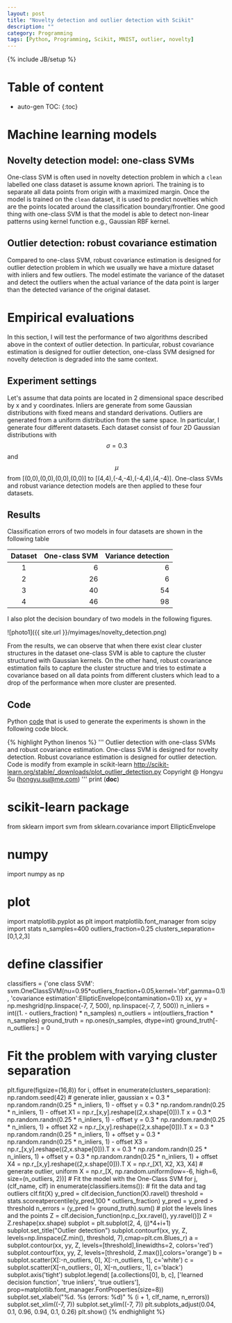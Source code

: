 ```yaml
---
layout: post
title: "Novelty detection and outlier detection with Scikit"
description: ""
category: Programming
tags: [Python, Programming, Scikit, MNIST, outlier, novelty]
---
```

{% include JB/setup %}
<script type="text/javascript"
 src="http://cdn.mathjax.org/mathjax/latest/MathJax.js?config=TeX-AMS-MML_HTMLorMML">
</script>
 
# Table of content
* auto-gen TOC:
{:toc}

# Machine learning models

## Novelty detection model: one-class SVMs

One-class SVM is often used in novelty detection problem in which a `clean` labelled one class dataset is assume known apriori. The training is to separate all data points from origin with a maximized margin. Once the model is trained on the `clean` dataset, it is used to predict novelties which are the points located around the classification boundary/frontier. One good thing with one-class SVM is that the model is able to detect non-linear patterns using kernel function e.g., Gaussian RBF kernel. 

## Outlier detection: robust covariance estimation

Compared to one-class SVM, robust covariance estimation is designed for outlier detection problem in which we usually we have a mixture dataset with inliers and few outliers. The model estimate the variance of the dataset and detect the outliers when the actual variance of the data point is larger than the detected variance of the original dataset.

# Empirical evaluations

In this section, I will test the performance of two algorithms described above in the context of outlier detection. In particular, robust covariance estimation is designed for outlier detection, one-class SVM designed for novelty detection is degraded into the same context.

## Experiment settings

Let's assume that data points are located in 2 dimensional space described by x and y coordinates. Inliers are generate from some Gaussian distributions with fixed means and standard derivations. Outliers are generated from a uniform distribution from the same space. In particular, I generate four different datasets. Each dataset consist of four 2D Gaussian distributions with $$\sigma=0.3$$ and $$\mu$$ from [(0,0),(0,0),(0,0),(0,0)] to [(4,4),(-4,-4),(-4,4),(4,-4)]. One-class SVMs and robust variance detection models are then applied to these four datasets.

## Results

Classification errors of two models in four datasets are shown in the following table

| Dataset | One-class SVM | Variance detection |
|:---:|---:|---:|
|1|6|6|
|2|26|6|
|3|40|54|
|4|46|98|

I also plot the decision boundary of two models in the following figures.

![photo1]({{ site.url }}/myimages/novelty_detection.png)

From the results, we can observe that when there exist clear cluster structures in the dataset one-class SVM is able to capture the cluster structured with Gaussian kernels. On the other hand, robust covariance estimation fails to capture the cluster structure and tries to estimate a covariance based on all data points from different clusters which lead to a drop of the performance when more cluster are presented. 

## Code

Python [code](https://github.com/hongyusu/ScikitExamples/blob/master/Bins/outlier_detection.py) that is used to generate the experiments is shown in the following code block.

{% highlight Python linenos %}
'''
Outlier detection with one-class SVMs and robust covariance estimation.
One-class SVM is designed for novelty detection.
Robust covariance estimation is designed for outlier detection.
Code is modify from example in scikit-learn http://scikit-learn.org/stable/_downloads/plot_outlier_detection.py
Copyright @ Hongyu Su (hongyu.su@me.com)
'''
print (__doc__)
# scikit-learn package
from sklearn import svm
from sklearn.covariance import EllipticEnvelope
# numpy
import numpy as np
# plot
import matplotlib.pyplot as plt
import matplotlib.font_manager
from scipy import stats
n_samples=400
outliers_fraction=0.25
clusters_separation=[0,1,2,3]
# define classifier
classifiers = {'one class SVM': svm.OneClassSVM(nu=0.95*outliers_fraction+0.05,kernel='rbf',gamma=0.1),
'covariance estimation':EllipticEnvelope(contamination=0.1)}
xx, yy = np.meshgrid(np.linspace(-7, 7, 500), np.linspace(-7, 7, 500))
n_inliers = int((1. - outliers_fraction) * n_samples)
n_outliers = int(outliers_fraction * n_samples)
ground_truth = np.ones(n_samples, dtype=int)
ground_truth[-n_outliers:] = 0
# Fit the problem with varying cluster separation
plt.figure(figsize=(16,8))
for i, offset in enumerate(clusters_separation):
    np.random.seed(42)
    # generate inlier, gaussian
    x = 0.3 * np.random.randn(0.25 * n_inliers, 1) - offset
    y = 0.3 * np.random.randn(0.25 * n_inliers, 1) - offset
    X1 = np.r_[x,y].reshape((2,x.shape[0])).T
    x = 0.3 * np.random.randn(0.25 * n_inliers, 1) - offset
    y = 0.3 * np.random.randn(0.25 * n_inliers, 1) + offset
    X2 = np.r_[x,y].reshape((2,x.shape[0])).T
    x = 0.3 * np.random.randn(0.25 * n_inliers, 1) + offset
    y = 0.3 * np.random.randn(0.25 * n_inliers, 1) - offset
    X3 = np.r_[x,y].reshape((2,x.shape[0])).T
    x = 0.3 * np.random.randn(0.25 * n_inliers, 1) + offset
    y = 0.3 * np.random.randn(0.25 * n_inliers, 1) + offset
    X4 = np.r_[x,y].reshape((2,x.shape[0])).T
    X = np.r_[X1, X2, X3, X4]
    # generate outlier, uniform
    X = np.r_[X, np.random.uniform(low=-6, high=6, size=(n_outliers, 2))]
    # Fit the model with the One-Class SVM
    for j, (clf_name, clf) in enumerate(classifiers.items()):
        # fit the data and tag outliers
        clf.fit(X)
        y_pred = clf.decision_function(X).ravel()
        threshold = stats.scoreatpercentile(y_pred,100 * outliers_fraction)
        y_pred = y_pred > threshold
        n_errors = (y_pred != ground_truth).sum()
        # plot the levels lines and the points
        Z = clf.decision_function(np.c_[xx.ravel(), yy.ravel()])
        Z = Z.reshape(xx.shape)
        subplot = plt.subplot(2, 4, (j)*4+i+1)
        subplot.set_title("Outlier detection")
        subplot.contourf(xx, yy, Z, levels=np.linspace(Z.min(), threshold, 7),cmap=plt.cm.Blues_r)
        a = subplot.contour(xx, yy, Z, levels=[threshold],linewidths=2, colors='red')
        subplot.contourf(xx, yy, Z, levels=[threshold, Z.max()],colors='orange')
        b = subplot.scatter(X[:-n_outliers, 0], X[:-n_outliers, 1], c='white')
        c = subplot.scatter(X[-n_outliers:, 0], X[-n_outliers:, 1], c='black')
        subplot.axis('tight')
        subplot.legend(
            [a.collections[0], b, c],
            ['learned decision function', 'true inliers', 'true outliers'],
            prop=matplotlib.font_manager.FontProperties(size=8))
        subplot.set_xlabel("%d. %s (errors: %d)" % (i + 1, clf_name, n_errors))
        subplot.set_xlim((-7, 7))
        subplot.set_ylim((-7, 7))
    plt.subplots_adjust(0.04, 0.1, 0.96, 0.94, 0.1, 0.26)
plt.show()
{% endhighlight %}

